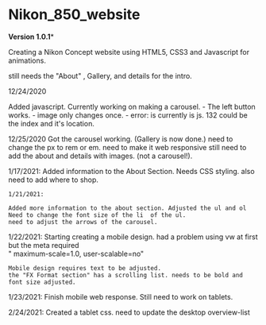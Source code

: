 # Nikon_850_website


**Version 1.0.1***

Creating a Nikon Concept website using HTML5, CSS3 and Javascript for animations. 



still needs the "About" , Gallery, and details for the intro.


12/24/2020

Added javascript.
Currently working on making a carousel. 
    - The left button works.
        - image only changes once.
            - error: is currently is js. 132
                could be the index and it's location.

12/25/2020
    Got the carousel working. (Gallery is now done.)
    need to change the px to rem or em.
    need to make it web responsive
    still need to add the about and details with images. (not a carousel!). 


1/17/2021:
    Added information to the About Section.
    Needs CSS styling. 
    also need to add where to shop. 
    

    1/21/2021:

    Added more information to the about section. Adjusted the ul and ol
    Need to change the font size of the li  of the ul. 
    need to adjust the arrows of the carousel. 


1/22/2021:
    Starting creating a mobile design.
    had a problem using vw at first but the meta required  
    " maximum-scale=1.0, user-scalable=no"

    Mobile design requires text to be adjusted.
    the "FX Format section" has a scrolling list. needs to be bold and font size adjusted.

    
1/23/2021:
    Finish mobile web response.
    Still need to work on tablets. 


2/24/2021:
    Created a tablet css.
    need to update the desktop overview-list
    

